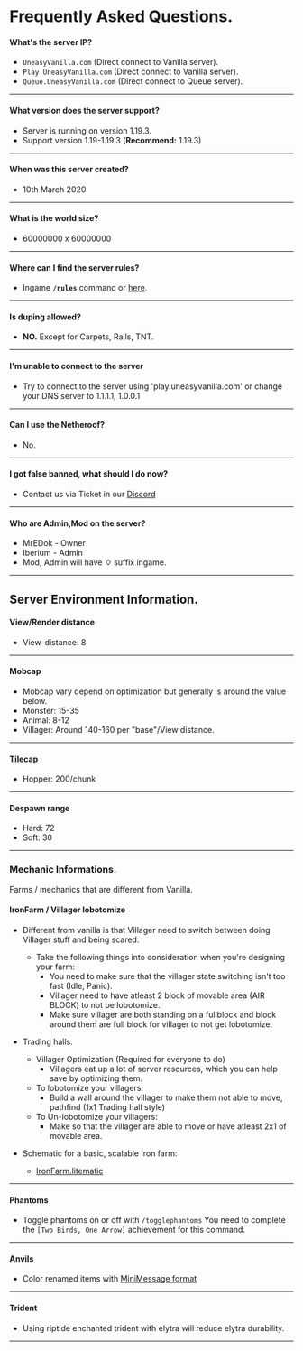 

# Frequently Asked Questions.

#### What's the server IP?
- `UneasyVanilla.com` (Direct connect to Vanilla server).
- `Play.UneasyVanilla.com` (Direct connect to Vanilla server).
- `Queue.UneasyVanilla.com` (Direct connect to Queue server).
------
#### What version does the server support?
- Server is running on version 1.19.3.
- Support version 1.19-1.19.3 (**Recommend:** 1.19.3)
-------
#### When was this server created?
- 10th March 2020
-------
#### What is the world size?
- 60000000 x 60000000
-------
#### Where can I find the server rules?
- Ingame **`/rules`** command or [here](https://www.uneasyvanilla.com/rules).
-------
#### Is duping allowed?
- **NO.** Except for Carpets, Rails, TNT.
-------
#### I'm unable to connect to the server
- Try to connect to the server using 'play.uneasyvanilla.com' or change your DNS server to 1.1.1.1, 1.0.0.1
-------
#### Can I use the Netheroof?
- No.
-------
#### I got false banned, what should I do now?
- Contact us via Ticket in our [Discord](https://discord.uneasyvanilla.com/)
-------
#### Who are Admin,Mod on the server?
- MrEDok - Owner
- Iberium - Admin
- Mod, Admin will have **♢** suffix ingame.
-------


## Server Environment Information.

#### View/Render distance
- View-distance: 8
-------

#### Mobcap
- Mobcap vary depend on optimization but generally is around the value below.
- Monster: 15-35
- Animal: 8-12
- Villager: Around 140-160 per "base"/View distance.
-------

#### Tilecap
- Hopper: 200/chunk
-------

#### Despawn range
- Hard: 72
- Soft: 30
-------

### Mechanic Informations.

Farms / mechanics that are different from Vanilla.

#### IronFarm / Villager lobotomize
- Different from vanilla is that Villager need to switch between doing Villager stuff and being scared.
	- Take the following things into consideration when you're designing your farm:
		- You need to make sure that the villager state switching isn't too fast (Idle, Panic).
        - Villager need to have atleast 2 block of movable area (AIR BLOCK) to not be lobotomize.
        - Make sure villager are both standing on a fullblock and block around them are full block for villager to not get lobotomize.

- Trading halls.
	- Villager Optimization (Required for everyone to do)
		- Villagers eat up a lot of server resources, which you can help save by optimizing them.
	- To lobotomize your villagers:
		- Build a wall around the villager to make them not able to move, pathfind (1x1 Trading hall style)
	- To Un-lobotomize your villagers:
		- Make so that the villager are able to move or have atleast 2x1 of movable area.
-   Schematic for a basic, scalable Iron farm:
    -   [IronFarm.litematic](https://github.com/UneasyVanilla/UneasyNetwork/raw/main/Docs/resource/IronFarmBaseBuild.litematic)
-------

#### Phantoms
- Toggle phantoms on or off with `/togglephantoms` You need to complete the `[Two Birds, One Arrow]` achievement for this command.
-------

#### Anvils
- Color renamed items with [MiniMessage format](https://docs.adventure.kyori.net/minimessage/format.html) 
-------

#### Trident
- Using riptide enchanted trident with elytra will reduce elytra durability.
-------
